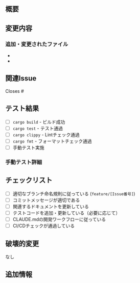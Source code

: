 ## 概要
<!-- 変更内容の概要を簡潔に記述 -->

## 変更内容
<!-- 具体的な変更点を記述 -->

### 追加・変更されたファイル
- <!-- ファイル1: 変更内容 -->
- <!-- ファイル2: 変更内容 -->

## 関連Issue
<!-- 関連するIssueがあれば記載 -->
Closes #<!-- Issue番号 -->

## テスト結果
<!-- 実施したテスト内容と結果 -->
- [ ] `cargo build` - ビルド成功
- [ ] `cargo test` - テスト通過
- [ ] `cargo clippy` - Lintチェック通過
- [ ] `cargo fmt` - フォーマットチェック通過
- [ ] 手動テスト実施

### 手動テスト詳細
<!-- 手動で確認した項目があれば記載 -->

## チェックリスト
- [ ] 適切なブランチ命名規則に従っている (`feature/[Issue番号]`)
- [ ] コミットメッセージが適切である
- [ ] 関連するドキュメントを更新している
- [ ] テストコードを追加・更新している（必要に応じて）
- [ ] CLAUDE.mdの開発ワークフローに従っている
- [ ] CI/CDチェックが通過している

## 破壊的変更
<!-- 破壊的変更がある場合は記載。ない場合は「なし」 -->
なし

## 追加情報
<!-- 参考資料、注意事項、今後の予定など -->